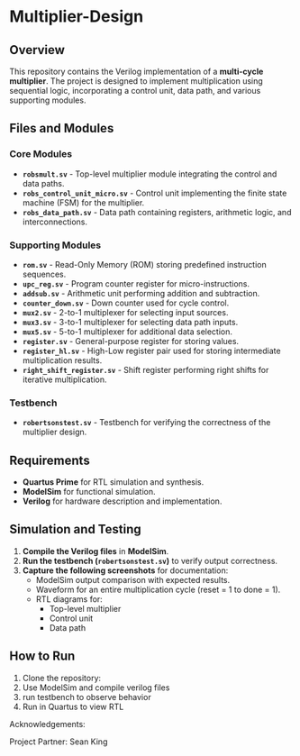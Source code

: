 # Multiplier-Design

## Overview  
This repository contains the Verilog implementation of a **multi-cycle multiplier**. The project is designed to implement multiplication using sequential logic, incorporating a control unit, data path, and various supporting modules.

## Files and Modules  

### Core Modules  
- **`robsmult.sv`** - Top-level multiplier module integrating the control and data paths.  
- **`robs_control_unit_micro.sv`** - Control unit implementing the finite state machine (FSM) for the multiplier.  
- **`robs_data_path.sv`** - Data path containing registers, arithmetic logic, and interconnections.  

### Supporting Modules  
- **`rom.sv`** - Read-Only Memory (ROM) storing predefined instruction sequences.  
- **`upc_reg.sv`** - Program counter register for micro-instructions.  
- **`addsub.sv`** - Arithmetic unit performing addition and subtraction.  
- **`counter_down.sv`** - Down counter used for cycle control.  
- **`mux2.sv`** - 2-to-1 multiplexer for selecting input sources.  
- **`mux3.sv`** - 3-to-1 multiplexer for selecting data path inputs.  
- **`mux5.sv`** - 5-to-1 multiplexer for additional data selection.  
- **`register.sv`** - General-purpose register for storing values.  
- **`register_hl.sv`** - High-Low register pair used for storing intermediate multiplication results.  
- **`right_shift_register.sv`** - Shift register performing right shifts for iterative multiplication.  

### Testbench  
- **`robertsonstest.sv`** - Testbench for verifying the correctness of the multiplier design.  

## Requirements  
- **Quartus Prime** for RTL simulation and synthesis.  
- **ModelSim** for functional simulation.  
- **Verilog** for hardware description and implementation.  

## Simulation and Testing  
1. **Compile the Verilog files** in **ModelSim**.  
2. **Run the testbench (`robertsonstest.sv`)** to verify output correctness.  
3. **Capture the following screenshots** for documentation:  
   - ModelSim output comparison with expected results.  
   - Waveform for an entire multiplication cycle (reset = 1 to done = 1).  
   - RTL diagrams for:  
     - Top-level multiplier  
     - Control unit  
     - Data path  

## How to Run  
1. Clone the repository:  
2. Use ModelSim and compile verilog files
3. run testbench to observe behavior
4. Run in Quartus to view RTL

Acknowledgements:

Project Partner: Sean King
